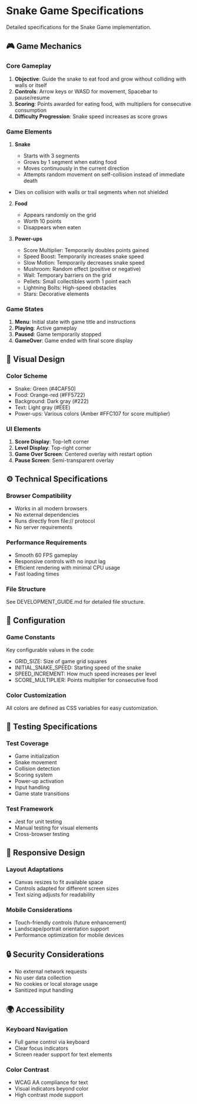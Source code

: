 # Snake Game Specifications

Detailed specifications for the Snake Game implementation.

## 🎮 Game Mechanics

### Core Gameplay

1. **Objective**: Guide the snake to eat food and grow without colliding with walls or itself
2. **Controls**: Arrow keys or WASD for movement, Spacebar to pause/resume
3. **Scoring**: Points awarded for eating food, with multipliers for consecutive consumption
4. **Difficulty Progression**: Snake speed increases as score grows

### Game Elements

1. **Snake**

    - Starts with 3 segments
    - Grows by 1 segment when eating food
    - Moves continuously in the current direction
    - Attempts random movement on self-collision instead of immediate death
- Dies on collision with walls or trail segments when not shielded

2. **Food**

    - Appears randomly on the grid
    - Worth 10 points
    - Disappears when eaten

3. **Power-ups**
    - Score Multiplier: Temporarily doubles points gained
    - Speed Boost: Temporarily increases snake speed
    - Slow Motion: Temporarily decreases snake speed
    - Mushroom: Random effect (positive or negative)
    - Wall: Temporary barriers on the grid
    - Pellets: Small collectibles worth 1 point each
    - Lightning Bolts: High-speed obstacles
    - Stars: Decorative elements

### Game States

1. **Menu**: Initial state with game title and instructions
2. **Playing**: Active gameplay
3. **Paused**: Game temporarily stopped
4. **GameOver**: Game ended with final score display

## 🎨 Visual Design

### Color Scheme

- Snake: Green (#4CAF50)
- Food: Orange-red (#FF5722)
- Background: Dark gray (#222)
- Text: Light gray (#EEE)
- Power-ups: Various colors (Amber #FFC107 for score multiplier)

### UI Elements

1. **Score Display**: Top-left corner
2. **Level Display**: Top-right corner
3. **Game Over Screen**: Centered overlay with restart option
4. **Pause Screen**: Semi-transparent overlay

## ⚙️ Technical Specifications

### Browser Compatibility

- Works in all modern browsers
- No external dependencies
- Runs directly from file:// protocol
- No server requirements

### Performance Requirements

- Smooth 60 FPS gameplay
- Responsive controls with no input lag
- Efficient rendering with minimal CPU usage
- Fast loading times

### File Structure

See DEVELOPMENT_GUIDE.md for detailed file structure.

## 🔧 Configuration

### Game Constants

Key configurable values in the code:

- GRID_SIZE: Size of game grid squares
- INITIAL_SNAKE_SPEED: Starting speed of the snake
- SPEED_INCREMENT: How much speed increases per level
- SCORE_MULTIPLIER: Points multiplier for consecutive food

### Color Customization

All colors are defined as CSS variables for easy customization.

## 🧪 Testing Specifications

### Test Coverage

- Game initialization
- Snake movement
- Collision detection
- Scoring system
- Power-up activation
- Input handling
- Game state transitions

### Test Framework

- Jest for unit testing
- Manual testing for visual elements
- Cross-browser testing

## 📱 Responsive Design

### Layout Adaptations

- Canvas resizes to fit available space
- Controls adapted for different screen sizes
- Text sizing adjusts for readability

### Mobile Considerations

- Touch-friendly controls (future enhancement)
- Landscape/portrait orientation support
- Performance optimization for mobile devices

## 🔒 Security Considerations

- No external network requests
- No user data collection
- No cookies or local storage usage
- Sanitized input handling

## 🌍 Accessibility

### Keyboard Navigation

- Full game control via keyboard
- Clear focus indicators
- Screen reader support for text elements

### Color Contrast

- WCAG AA compliance for text
- Visual indicators beyond color
- High contrast mode support
